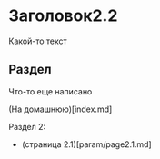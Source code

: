 # Заголовок2.2

Какой-то текст

## Раздел

Что-то еще написано

(На домашнюю)[index.md]

Раздел 2:
- (страница 2.1)[param/page2.1.md]
